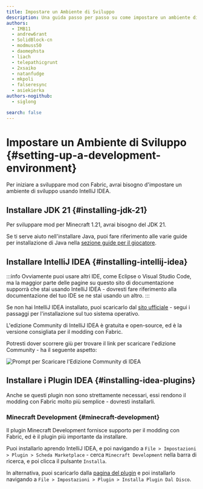 ```yaml
---
title: Impostare un Ambiente di Sviluppo
description: Una guida passo per passo su come impostare un ambiente di sviluppo per creare mod usando Fabric.
authors:
  - IMB11
  - andrew6rant
  - SolidBlock-cn
  - modmuss50
  - daomephsta
  - liach
  - telepathicgrunt
  - 2xsaiko
  - natanfudge
  - mkpoli
  - falseresync
  - asiekierka
authors-nogithub:
  - siglong

search: false
---
```


# Impostare un Ambiente di Sviluppo {#setting-up-a-development-environment}

Per iniziare a sviluppare mod con Fabric, avrai bisogno d'impostare un ambiente di sviluppo usando IntelliJ IDEA.

## Installare JDK 21 {#installing-jdk-21}

Per sviluppare mod per Minecraft 1.21, avrai bisogno del JDK 21.

Se ti serve aiuto nell'installare Java, puoi fare riferimento alle varie guide per installazione di Java nella [sezione guide per il giocatore](../../players/index).

## Installare IntelliJ IDEA {#installing-intellij-idea}

:::info
Ovviamente puoi usare altri IDE, come Eclipse o Visual Studio Code, ma la maggior parte delle pagine su questo sito di documentazione supporrà che stai usando IntelliJ IDEA - dovresti fare riferimento alla documentazione del tuo IDE se ne stai usando un altro.
:::

Se non hai IntelliJ IDEA installato, puoi scaricarlo dal [sito ufficiale](https://www.jetbrains.com/idea/download/) - segui i passaggi per l'installazione sul tuo sistema operativo.

L'edizione Community di IntelliJ IDEA è gratuita e open-source, ed è la versione consigliata per il modding con Fabric.

Potresti dover scorrere giù per trovare il link per scaricare l'edizione Community - ha il seguente aspetto:

![Prompt per Scaricare l'Edizione Community di IDEA](/assets/develop/getting-started/idea-community.png)

## Installare i Plugin IDEA {#installing-idea-plugins}

Anche se questi plugin non sono strettamente necessari, essi rendono il modding con Fabric molto più semplice - dovresti installarli.

### Minecraft Development {#minecraft-development}

Il plugin Minecraft Development fornisce supporto per il modding con Fabric, ed è il plugin più importante da installare.

Puoi installarlo aprendo IntelliJ IDEA, e poi navigando a `File > Impostazioni > Plugin > Scheda Marketplace` - cerca `Minecraft Development` nella barra di ricerca, e poi clicca il pulsante `Installa`.

In alternativa, puoi scaricarlo dalla [pagina del plugin](https://plugins.jetbrains.com/plugin/8327-minecraft-development) e poi installarlo navigando a `File > Impostazioni > Plugin > Installa Plugin Dal Disco`.
